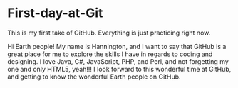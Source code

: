 # First-day-at-Git
This is my first take of GitHub. Everything is just practicing right now.

Hi Earth people!
My name is Hannington, and I want to say that GitHub is a great place for 
me to explore the skills I have in regards to coding and designing. 
I love Java, C#, JavaScript, PHP, and Perl, and not forgetting my one and only HTML5, yeah!!!
I look forward to this wonderful time at GitHub, and getting to know the wonderful Earth people on GitHub.

